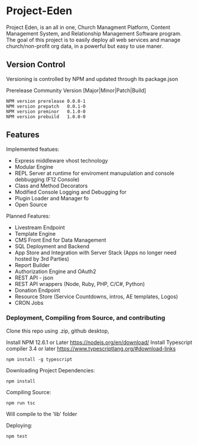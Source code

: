 # Project-Eden

Project Eden, is an all in one, Church Managment Platform, Content Management System, and Relationship Management Software program. The goal of this project is to easily deploy all web services and manage church/non-profit org data, in a powerful but easy to use
maner. 

## Version Control

Versioning is controlled by NPM and updated through its package.json

Prerelease Community Version
[Major|Minor|Patch|Build]
```
NPM version prerelease 0.0.0-1
NPM version prepatch   0.0.1-0
NPM version preminor   0.1.0-0
NPM version prebuild   1.0.0-0
```

## Features

Implemented featues:
- Express middleware vhost technology
- Modular Engine
- REPL Server at runtime for enviroment manupulation and console debbugging (F12 Console)
- Class and Method Decorators
- Modified Console Logging and Debugging for 
- Plugin Loader and Manager fo
- Open Source

Planned Features:
- Livestream Endpoint
- Template Engine
- CMS Front End for Data Management
- SQL Deployment and Backend
- App Store and Integration with Server Stack (Apps no longer need hosted by 3rd Parties)
- Report Builder
- Authorization Engine and OAuth2
- REST API - json
- REST API wrappers (Node, Ruby, PHP, C/C#, Python)
- Donation Endpoint
- Resource Store (Service Countdowns, intros, AE templates, Logos)
- CRON Jobs


### Deployment, Compiling from Source, and contributing
Clone this repo using .zip, github desktop,

Install NPM 12.6.1 or Later https://nodejs.org/en/download/
Install Typescript compiler 3.4 or later https://www.typescriptlang.org/#download-links

```
npm install -g typescript
```

Downloading Project Dependencies:
```
npm install
```

Compiling Source:
```
npm run tsc
```
Will compile to the 'lib' folder

Deploying:
```
npm test
```
